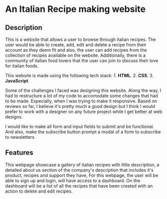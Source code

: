 # An Italian Recipe making website

## Description
This is a website that allows a user to browse through italian recipes. The user would be able to create, add, edit and delete a recipe from their account as they deem fit and also, the user can add recipes from the collection of recipes available on the website. Additionally, there is a community of italian food lovers that the user can join to discuss their love for italian foods.

This website is made using the following tech stack:
    1. **HTML**.
    2. **CSS**.
    3. **JavaScript**.

Some of the challenges I faced was designing this website. Along the way, I had to restructure a lot of my code to accomodate some changes that had to be made. Especially, when I was trying to make it responsive. Based on reviews so far, I believe it's pretty much a good design but I think I would prefer to work with a designer on any future project while I get better at web designs.

I would like to make all form and input fields to submit and be functional. And also, make the subscribe button prompt a modal of a form to subscribe to newsletters. 

## Features
This webpage showcase a gallery of italian recipes with little description, a detailed about us section of the company's description that includes it's product, recipes and support they have,
For this webpage, the user will be able to sign up and login, will have access to a dashboard. On the dashboard will be a list of all the recipes that have been created with an action to delete and edit recipes.
